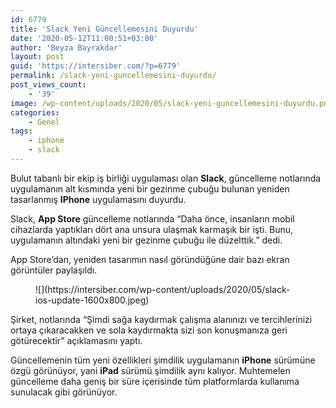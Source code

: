 ```yaml
---
id: 6779
title: 'Slack Yeni Güncellemesini Duyurdu'
date: '2020-05-12T11:00:51+03:00'
author: 'Beyza Bayrakdar'
layout: post
guid: 'https://intersiber.com/?p=6779'
permalink: /slack-yeni-guncellemesini-duyurdu/
post_views_count:
    - '39'
image: /wp-content/uploads/2020/05/slack-yeni-guncellemesini-duyurdu.png
categories:
    - Genel
tags:
    - iphone
    - slack
---
```


Bulut tabanlı bir ekip iş birliği uygulaması olan **Slack**, güncelleme notlarında uygulamanın alt kısmında yeni bir gezinme çubuğu bulunan yeniden tasarlanmış **IPhone** uygulamasını duyurdu.

Slack, **App Store** güncelleme notlarında “Daha önce, insanların mobil cihazlarda yaptıkları dört ana unsura ulaşmak karmaşık bir işti. Bunu, uygulamanın altındaki yeni bir gezinme çubuğu ile düzelttik.” dedi.

App Store’dan, yeniden tasarımın nasıl göründüğüne dair bazı ekran görüntüler paylaşıldı.

<figure class="wp-block-image size-large">![](https://intersiber.com/wp-content/uploads/2020/05/slack-ios-update-1600x800.jpeg)</figure>Şirket, notlarında “Şimdi sağa kaydırmak çalışma alanınızı ve tercihlerinizi ortaya çıkaracakken ve sola kaydırmakta sizi son konuşmanıza geri götürecektir” açıklamasını yaptı.

Güncellemenin tüm yeni özellikleri şimdilik uygulamanın **iPhone** sürümüne özgü görünüyor, yani **iPad** sürümü şimdilik aynı kalıyor. Muhtemelen güncelleme daha geniş bir süre içerisinde tüm platformlarda kullanıma sunulacak gibi görünüyor.